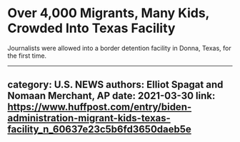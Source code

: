 # Over 4,000 Migrants, Many Kids, Crowded Into Texas Facility

Journalists were allowed into a border detention facility in Donna, Texas, for the first time.

---
category: U.S. NEWS
authors: Elliot Spagat and Nomaan Merchant, AP
date: 2021-03-30
link: https://www.huffpost.com/entry/biden-administration-migrant-kids-texas-facility_n_60637e23c5b6fd3650daeb5e
---
